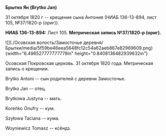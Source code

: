 **Брытко Ян (Brytko Jan)**

31 октября 1820 г -- крещение сына Антония (НИАБ 136-13-894, лист 105,
№37/1820-р (ориг)).

**НИАБ 136-13-894:** Лист 105. **Метрическая запись №37/1820-р (ориг).**

![](./Осовская волость/Замосточье деревня/Брытки/media/5f59be46eea5648fc12c54a62aeb867e82969609.png){width="6.496527777777778in"
height="0.8408136482939632in"}

Осовская Покровская церковь. 31 октября 1820 года. Метрическая запись о
крещении.

Brytko Antoni -- сын родителей с деревни Замосточье.

Brytko Jan -- отец.

Brytkowa Justyna -- мать.

Koreńko Onufry -- кум.

Szyłowa Taciana -- кума.

Woyniewicz Tomasz -- ксёндз.
